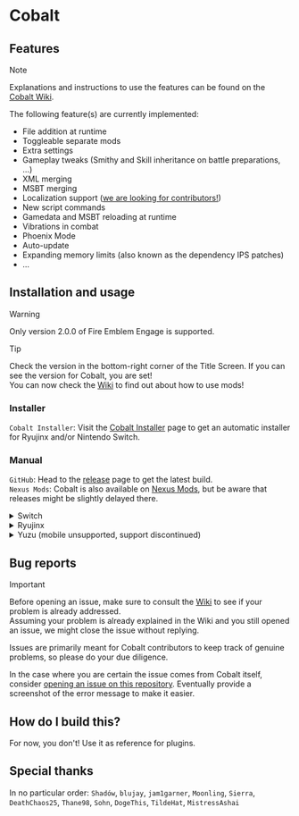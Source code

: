 # Cobalt

## Features

> [!NOTE]
> Explanations and instructions to use the features can be found on the [Cobalt Wiki](https://github.com/Raytwo/Cobalt/wiki).

The following feature(s) are currently implemented:
* File addition at runtime
* Toggleable separate mods
* Extra settings
* Gameplay tweaks (Smithy and Skill inheritance on battle preparations, ...)
* XML merging
* MSBT merging
* Localization support ([we are looking for contributors!](https://github.com/Raytwo/Cobalt/wiki/Multiple-languages))
* New script commands
* Gamedata and MSBT reloading at runtime
* Vibrations in combat
* Phoenix Mode
* Auto-update
* Expanding memory limits (also known as the dependency IPS patches)
* ...

## Installation and usage
> [!WARNING]
> Only version 2.0.0 of Fire Emblem Engage is supported.

> [!TIP]
> Check the version in the bottom-right corner of the Title Screen. If you can see the version for Cobalt, you are set!  
> You can now check the [Wiki](https://github.com/Raytwo/Cobalt/wiki) to find out about how to use mods!

### Installer
``Cobalt Installer``: Visit the [Cobalt Installer](https://github.com/DivineDragonFanClub/cobalt-installer) page to get an automatic installer for Ryujinx and/or Nintendo Switch.

### Manual
``GitHub``: Head to the [release](https://github.com/Raytwo/Cobalt/releases/latest) page to get the latest build.  
``Nexus Mods``: Cobalt is also available on [Nexus Mods](https://www.nexusmods.com/fireemblemengage/mods/2), but be aware that releases might be slightly delayed there.

<details>
  <summary>Switch</summary>
  
  1. Make sure your Atmosphere CFW is up-to-date
  2. Extract ``release.zip`` at the root of your SD
  3. Create a directory on your SD if it doesn't already exist: ``/engage/mods/``
  4. Boot game
</details>
<details>
  <summary>Ryujinx</summary>
  
  1. Press ``File > Open Ryujinx folder`` in the menu bar at the top. Do NOT right click the game and open the Mods folder.
  2. Navigate to the ``sdcard`` folder.
  3. Extract the ``release.zip`` archive here.
  4. Create the following directory if it doesn't already exist: ``/engage/mods/``. This has to be done in the ``sdcard`` directory from step 2, NOT the ``atmosphere`` or Ryujinx mod folder.
  5. Boot game
</details>
<details>
  <summary>Yuzu (mobile unsupported, support discontinued)</summary>

  
  
  1. Press ``File > Open yuzu folder`` in the menu bar at the top
  2. Navigate to the ``sdmc`` folder.
  3. Extract the ``release.zip`` archive here.
  4. Create the following directory if it doesn't already exist: ``/engage/mods/``
  5. Boot game

  Please note that the auto-update feature and logs are not available for the time being. No, we can not fix this.
</details>

## Bug reports
> [!IMPORTANT]
> Before opening an issue, make sure to consult the [Wiki](https://github.com/Raytwo/Cobalt/wiki) to see if your problem is already addressed.  
> Assuming your problem is already explained in the Wiki and you still opened an issue, we might close the issue without replying.
> 
> Issues are primarily meant for Cobalt contributors to keep track of genuine problems, so please do your due diligence.

In the case where you are certain the issue comes from Cobalt itself, consider [opening an issue on this repository](https://github.com/Raytwo/Cobalt/issues/new/choose). Eventually provide a screenshot of the error message to make it easier.

## How do I build this?
For now, you don't! Use it as reference for plugins.

## Special thanks
In no particular order: ``Shadów``, ``blujay``, ``jam1garner``, ``Moonling``, ``Sierra``, ``DeathChaos25``, ``Thane98``, ``Sohn``, ``DogeThis``, ``TildeHat``, ``MistressAshai``
